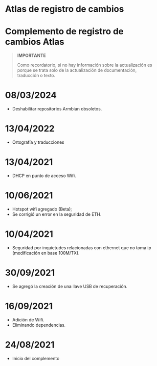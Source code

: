 # Atlas de registro de cambios

# Complemento de registro de cambios Atlas

>**IMPORTANTE**
>
>Como recordatorio, si no hay información sobre la actualización es porque se trata solo de la actualización de documentación, traducción o texto.

# 08/03/2024

- Deshabilitar repositorios Armbian obsoletos.

# 13/04/2022

- Ortografía y traducciones

# 13/04/2021

- DHCP en punto de acceso Wifi.

# 10/06/2021

- Hotspot wifi agregado (Beta);
- Se corrigió un error en la seguridad de ETH.

# 10/04/2021

- Seguridad por inquietudes relacionadas con ethernet que no toma ip (modificación en base 100M/TX).

# 30/09/2021

- Se agregó la creación de una llave USB de recuperación.

# 16/09/2021

- Adición de Wifi.
- Eliminando dependencias.

# 24/08/2021

- Inicio del complemento
